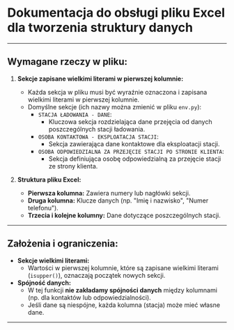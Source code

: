 # Dokumentacja do obsługi pliku Excel dla tworzenia struktury danych

---

## Wymagane rzeczy w pliku:

1. **Sekcje zapisane wielkimi literami w pierwszej kolumnie:**
   - Każda sekcja w pliku musi być wyraźnie oznaczona i zapisana wielkimi literami w pierwszej kolumnie.
   - Domyślne sekcje (ich nazwy można zmienić w pliku `env.py`):
     - `STACJA ŁADOWANIA - DANE`:
       - Kluczowa sekcja rozdzielająca dane przejęcia od danych poszczególnych stacji ładowania.
     - `OSOBA KONTAKTOWA - EKSPLOATACJA STACJI`:
       - Sekcja zawierająca dane kontaktowe dla eksploatacji stacji.
     - `OSOBA ODPOWIEDZIALNA ZA PRZEJĘCIE STACJI PO STRONIE KLIENTA`:
       - Sekcja definiująca osobę odpowiedzialną za przejęcie stacji ze strony klienta.

2. **Struktura pliku Excel:**
   - **Pierwsza kolumna:** Zawiera numery lub nagłówki sekcji.
   - **Druga kolumna:** Klucze danych (np. "Imię i nazwisko", "Numer telefonu").
   - **Trzecia i kolejne kolumny:** Dane dotyczące poszczególnych stacji.

---

## Założenia i ograniczenia:

- **Sekcje wielkimi literami:**
  - Wartości w pierwszej kolumnie, które są zapisane wielkimi literami (`isupper()`), oznaczają początek nowych sekcji.
- **Spójność danych:**
  - W tej funkcji **nie zakładamy spójności danych** między kolumnami (np. dla kontaktów lub odpowiedzialności). 
  - Jeśli dane są niespójne, każda kolumna (stacja) może mieć własne dane.

---

